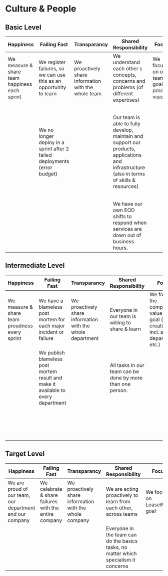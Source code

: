 Culture & People
=============================

Basic Level
-------------

|Happiness               |Failing Fast          |Transparancy          |Shared Responsibility |Focus                 |Self Organization     |
|------------------------|----------------------|----------------------|----------------------|----------------------|----------------------|
|We measure & share team happiness each sprint |We register failures, so we can use this as an opportunity to learn| We proactively share information with the whole team | We understand each other s concepts, concerns and problems (of different expertises) | We focus on our team goal & product vision | We plan our activities together with the PO |
| |We no longer deploy in a sprint after 2 failed deployments (error budget) | |Our team is able to fully develop, maintain and support our products, applications and infrastructure (also in terms of skills & resources)| |Our team understands the boundaries in terms of resources, cooperation with other teams and departments, decision making policy and information flow|
| | | |We have our own EOD shifts to respond when services are down out of business hours.| |We know the team KPIs|


Intermediate Level
-------------

|Happiness               |Failing Fast          |Transparancy          |Shared Responsibility |Focus                 |Self Organization     |
|------------------------|----------------------|----------------------|----------------------|----------------------|----------------------|
|We measure & share team proudness every sprint|We have a blameless post mortem for each major incident or failure|We proactively share information with the whole department|Everyone in our team is willing to share & learn|We focus on the complete value chain goal (value creation incl. all departments etc.) |We monitor our work process & performance|
| |We publish blameless post mortem result and make it available to every department| |All tasks in our team can be done by more than one person.| |We provide reporting of our performance/progress|
| | | | | |Individual's performance is evaluated on team KPIs and feedback from peers|


Target Level
-------------

|Happiness               |Failing Fast          |Transparancy          |Shared Responsibility |Focus                 |Self Organization     |
|------------------------|----------------------|----------------------|----------------------|----------------------|----------------------|
|We are proud of our team, our department and our company|We celebrate & share failures with the entire company|We proactively share information with the whole company|We are acting proactively to learn from each other, across teams|We focus on LeaseWebs goal|We check our performance and find ways to improve on it|
| | | |Everyone in the team can do the basics tasks, no matter which specialism it concerns| | |


